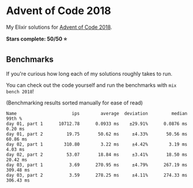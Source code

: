 # Advent of Code 2018

My Elixir solutions for [Advent of Code 2018](https://adventofcode.com/2018).

**Stars complete: 50/50 :star:**

## Benchmarks

If you're curious how long each of my solutions roughly takes to run.

You can check out the code yourself and run the benchmarks with `mix bench 2018`!

(Benchmarking results sorted manually for ease of read)

```
Name                     ips        average  deviation         median         99th %
day 01, part 1      10712.78      0.0933 ms    ±29.91%      0.0876 ms        0.20 ms
day 01, part 2         19.75       50.62 ms     ±4.33%       50.56 ms       60.86 ms
day 02, part 1        310.80        3.22 ms     ±4.42%        3.19 ms        4.03 ms
day 02, part 2         53.07       18.84 ms     ±3.41%       18.50 ms       20.42 ms
day 03, part 1          3.69      270.95 ms     ±4.79%      267.19 ms      309.48 ms
day 03, part 2          3.59      278.25 ms     ±4.11%      274.33 ms      306.43 ms
```
